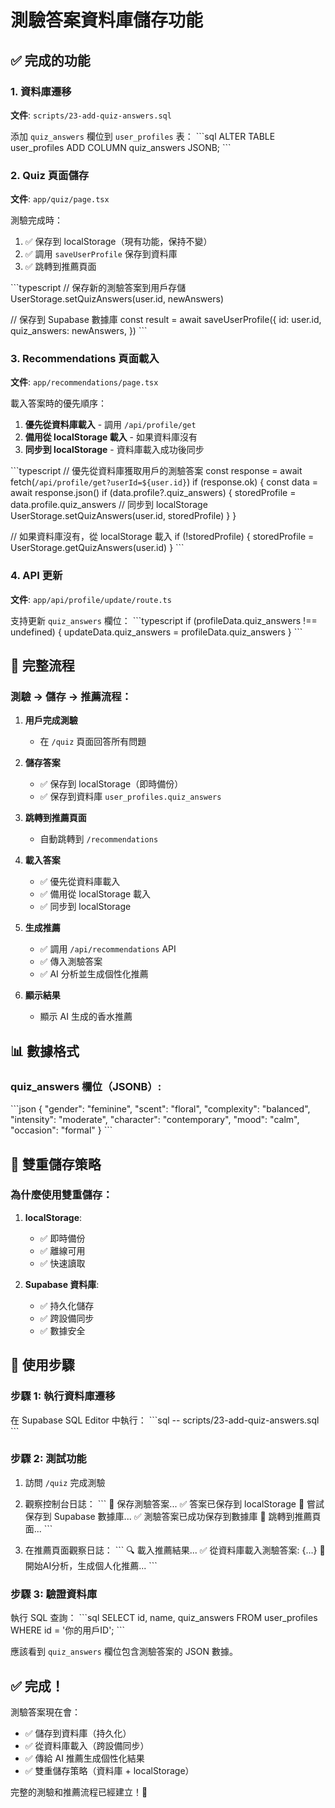 # 測驗答案資料庫儲存功能

## ✅ 完成的功能

### 1. 資料庫遷移
**文件**: `scripts/23-add-quiz-answers.sql`

添加 `quiz_answers` 欄位到 `user_profiles` 表：
\`\`\`sql
ALTER TABLE user_profiles 
ADD COLUMN quiz_answers JSONB;
\`\`\`

### 2. Quiz 頁面儲存
**文件**: `app/quiz/page.tsx`

測驗完成時：
1. ✅ 保存到 localStorage（現有功能，保持不變）
2. ✅ 調用 `saveUserProfile` 保存到資料庫
3. ✅ 跳轉到推薦頁面

\`\`\`typescript
// 保存新的測驗答案到用戶存儲
UserStorage.setQuizAnswers(user.id, newAnswers)

// 保存到 Supabase 數據庫
const result = await saveUserProfile({
  id: user.id,
  quiz_answers: newAnswers,
})
\`\`\`

### 3. Recommendations 頁面載入
**文件**: `app/recommendations/page.tsx`

載入答案時的優先順序：
1. **優先從資料庫載入** - 調用 `/api/profile/get`
2. **備用從 localStorage 載入** - 如果資料庫沒有
3. **同步到 localStorage** - 資料庫載入成功後同步

\`\`\`typescript
// 優先從資料庫獲取用戶的測驗答案
const response = await fetch(`/api/profile/get?userId=${user.id}`)
if (response.ok) {
  const data = await response.json()
  if (data.profile?.quiz_answers) {
    storedProfile = data.profile.quiz_answers
    // 同步到 localStorage
    UserStorage.setQuizAnswers(user.id, storedProfile)
  }
}

// 如果資料庫沒有，從 localStorage 載入
if (!storedProfile) {
  storedProfile = UserStorage.getQuizAnswers(user.id)
}
\`\`\`

### 4. API 更新
**文件**: `app/api/profile/update/route.ts`

支持更新 `quiz_answers` 欄位：
\`\`\`typescript
if (profileData.quiz_answers !== undefined) {
  updateData.quiz_answers = profileData.quiz_answers
}
\`\`\`

## 🎯 完整流程

### 測驗 → 儲存 → 推薦流程：

1. **用戶完成測驗**
   - 在 `/quiz` 頁面回答所有問題
   
2. **儲存答案**
   - ✅ 保存到 localStorage（即時備份）
   - ✅ 保存到資料庫 `user_profiles.quiz_answers`
   
3. **跳轉到推薦頁面**
   - 自動跳轉到 `/recommendations`
   
4. **載入答案**
   - ✅ 優先從資料庫載入
   - ✅ 備用從 localStorage 載入
   - ✅ 同步到 localStorage
   
5. **生成推薦**
   - ✅ 調用 `/api/recommendations` API
   - ✅ 傳入測驗答案
   - ✅ AI 分析並生成個性化推薦
   
6. **顯示結果**
   - 顯示 AI 生成的香水推薦

## 📊 數據格式

### quiz_answers 欄位（JSONB）:
\`\`\`json
{
  "gender": "feminine",
  "scent": "floral",
  "complexity": "balanced",
  "intensity": "moderate",
  "character": "contemporary",
  "mood": "calm",
  "occasion": "formal"
}
\`\`\`

## 🔄 雙重儲存策略

### 為什麼使用雙重儲存：
1. **localStorage**:
   - ✅ 即時備份
   - ✅ 離線可用
   - ✅ 快速讀取

2. **Supabase 資料庫**:
   - ✅ 持久化儲存
   - ✅ 跨設備同步
   - ✅ 數據安全

## 📝 使用步驟

### 步驟 1: 執行資料庫遷移
在 Supabase SQL Editor 中執行：
\`\`\`sql
-- scripts/23-add-quiz-answers.sql
\`\`\`

### 步驟 2: 測試功能
1. 訪問 `/quiz` 完成測驗
2. 觀察控制台日誌：
   \`\`\`
   💾 保存測驗答案...
   ✅ 答案已保存到 localStorage
   🔄 嘗試保存到 Supabase 數據庫...
   ✅ 測驗答案已成功保存到數據庫
   🚀 跳轉到推薦頁面...
   \`\`\`

3. 在推薦頁面觀察日誌：
   \`\`\`
   🔍 載入推薦結果...
   ✅ 從資料庫載入測驗答案: {...}
   🤖 開始AI分析，生成個人化推薦...
   \`\`\`

### 步驟 3: 驗證資料庫
執行 SQL 查詢：
\`\`\`sql
SELECT id, name, quiz_answers 
FROM user_profiles 
WHERE id = '你的用戶ID';
\`\`\`

應該看到 `quiz_answers` 欄位包含測驗答案的 JSON 數據。

## ✅ 完成！

測驗答案現在會：
- ✅ 儲存到資料庫（持久化）
- ✅ 從資料庫載入（跨設備同步）
- ✅ 傳給 AI 推薦生成個性化結果
- ✅ 雙重儲存策略（資料庫 + localStorage）

完整的測驗和推薦流程已經建立！🎉
